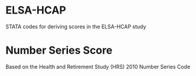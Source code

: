 # ELSA-HCAP
STATA codes for deriving scores in the ELSA-HCAP study

# Number Series Score
Based on the Health and Retirement Study (HRS) 2010 Number Series Code 
